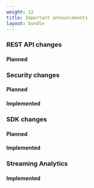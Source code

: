 ```yaml
---
weight: 12
title: Important announcements
layout: bundle
---
```


### REST API changes

#### Planned



### Security changes

#### Planned

#### Implemented


### SDK changes

#### Planned

#### Implemented



### Streaming Analytics

#### Implemented
